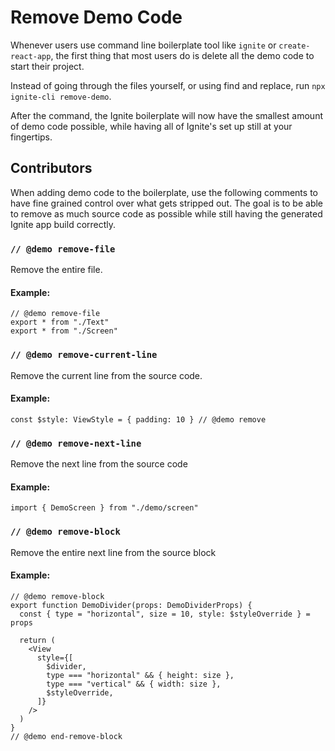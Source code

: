 # Remove Demo Code

Whenever users use command line boilerplate tool like `ignite` or `create-react-app`, the first thing that most users do is delete all the demo code to start their project.

Instead of going through the files yourself, or using find and replace, run `npx ignite-cli remove-demo`.

After the command, the Ignite boilerplate will now have the smallest amount of demo code possible, while having all of Ignite's set up still at your fingertips.

## Contributors

When adding demo code to the boilerplate, use the following comments to have fine grained control over what gets stripped out. The goal is to be able to remove as much source code as possible while still having the generated Ignite app build correctly.

### `// @demo remove-file`

Remove the entire file.

#### Example:

```tsx
// @demo remove-file
export * from "./Text"
export * from "./Screen"
```

### `// @demo remove-current-line`

Remove the current line from the source code.

#### Example:

```tsx
const $style: ViewStyle = { padding: 10 } // @demo remove
```

### `// @demo remove-next-line`

Remove the next line from the source code

#### Example:

```tsx
import { DemoScreen } from "./demo/screen"
```

### `// @demo remove-block`

Remove the entire next line from the source block

#### Example:

```tsx
// @demo remove-block
export function DemoDivider(props: DemoDividerProps) {
  const { type = "horizontal", size = 10, style: $styleOverride } = props

  return (
    <View
      style={[
        $divider,
        type === "horizontal" && { height: size },
        type === "vertical" && { width: size },
        $styleOverride,
      ]}
    />
  )
}
// @demo end-remove-block
```
